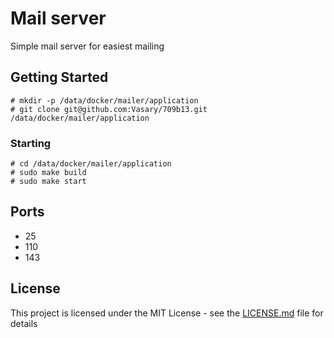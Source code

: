 # Mail server

Simple mail server for easiest mailing

## Getting Started
```
# mkdir -p /data/docker/mailer/application
# git clone git@github.com:Vasary/709b13.git /data/docker/mailer/application
```

### Starting
```
# cd /data/docker/mailer/application
# sudo make build
# sudo make start
```

## Ports
* 25
* 110
* 143

## License
This project is licensed under the MIT License - see the [LICENSE.md](LICENSE.md) file for details
